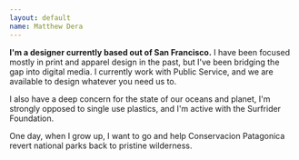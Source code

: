 ```yaml
---
layout: default
name: Matthew Dera
---
```


**I'm a designer currently based out of San Francisco.** I have been focused mostly in print and apparel design in the past, but I've been bridging the gap into digital media. I currently work with Public Service, and we are available to design whatever you need us to.

I also have a deep concern for the state of our oceans and planet, I'm strongly opposed to single use plastics, and I'm active with the Surfrider Foundation.

One day, when I grow up, I want to go and help Conservacion Patagonica revert national parks back to pristine wilderness.
